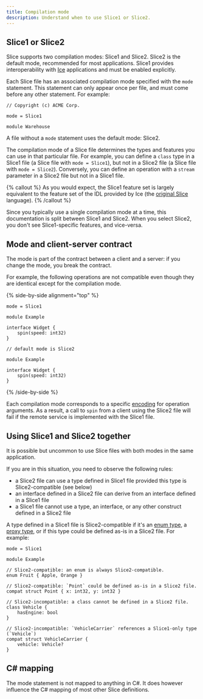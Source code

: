 ```yaml
---
title: Compilation mode
description: Understand when to use Slice1 or Slice2.
---
```


## Slice1 or Slice2

Slice supports two compilation modes: Slice1 and Slice2. Slice2 is the default mode, recommended for most applications.
Slice1 provides interoperability with [Ice][ice] applications and must be enabled explicitly.

Each Slice file has an associated compilation mode specified with the `mode` statement. This statement can only appear
once per file, and must come before any other statement. For example:

```slice
// Copyright (c) ACME Corp.

mode = Slice1

module Warehouse
```

A file without a `mode` statement uses the default mode: Slice2.

The compilation mode of a Slice file determines the types and features you can use in that particular file. For example,
you can define a `class` type in a Slice1 file (a Slice file with `mode = Slice1`), but not in a Slice2 file (a Slice
file with `mode = Slice2`). Conversely, you can define an operation with a `stream` parameter in a Slice2 file but not
in a Slice1 file.

{% callout %}
As you would expect, the Slice1 feature set is largely equivalent to the feature set of the IDL provided by Ice (the
[original Slice][original-slice] language).
{% /callout %}

Since you typically use a single compilation mode at a time, this documentation is split between Slice1 and Slice2. When
you select Slice2, you don't see Slice1-specific features, and vice-versa.

## Mode and client-server contract

The mode is part of the contract between a client and a server: if you change the mode, you break the contract.

For example, the following operations are not compatible even though they are identical except for the compilation mode.

{% side-by-side alignment="top" %}
```slice
mode = Slice1

module Example

interface Widget {
    spin(speed: int32)
}
```

```slice
// default mode is Slice2

module Example

interface Widget {
    spin(speed: int32)
}
```
{% /side-by-side %}

Each compilation mode corresponds to a specific [encoding][encoding] for operation arguments. As a result, a call to
`spin` from a client using the Slice2 file will fail if the remote service is implemented with the Slice1 file.

## Using Slice1 and Slice2 together

It is possible but uncommon to use Slice files with both modes in the same application.

If you are in this situation, you need to observe the following rules:
 - a Slice2 file can use a type defined in Slice1 file provided this type is Slice2-compatible (see below)
 - an interface defined in a Slice2 file can derive from an interface defined in a Slice1 file
 - a Slice1 file cannot use a type, an interface, or any other construct defined in a Slice2 file

A type defined in a Slice1 file is Slice2-compatible if it's an [enum type][enum-type], a [proxy type][proxy-type], or
if this type could be defined as-is in a Slice2 file. For example:

```slice
mode = Slice1

module Example

// Slice2-compatible: an enum is always Slice2-compatible.
enum Fruit { Apple, Orange }

// Slice2-compatible: `Point` could be defined as-is in a Slice2 file.
compat struct Point { x: int32, y: int32 }

// Slice2-incompatible: a class cannot be defined in a Slice2 file.
class Vehicle {
    hasEngine: bool
}

// Slice2-incompatible: `VehicleCarrier` references a Slice1-only type (`Vehicle`)
compat struct VehicleCarrier {
    vehicle: Vehicle?
}
```

## C# mapping

The mode statement is not mapped to anything in C#. It does however influence the C# mapping of most other Slice
definitions.

[encoding]: ../encoding
[enum-type]: enum-types
[ice]: https://github.com/zeroc-ice/ice
[original-slice]: https://doc.zeroc.com/ice/3.7/the-slice-language
[proxy-type]: proxy-types
